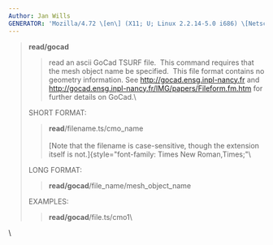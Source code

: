 ```yaml
---
Author: Jan Wills
GENERATOR: 'Mozilla/4.72 \[en\] (X11; U; Linux 2.2.14-5.0 i686) \[Netscape\]'
---
```


> **read/gocad**
>
> > read an ascii GoCad TSURF file.  This command requires that the mesh
> > object name be specified.  This file format contains no geometry
> > information. See <http://gocad.ensg.inpl-nancy.fr> and
> > <http://gocad.ensg.inpl-nancy.fr/IMG/papers/Fileform.fm.htm> for
> > further details on GoCad.\
>
> SHORT FORMAT:
>
> > **read**/filename.ts/cmo\_name\
> > \
> > [Note that the filename is case-sensitive, though the extension
> > itself is not.]{style="font-family: Times New Roman,Times;"\
>
> LONG FORMAT:
>
> > **read/gocad**/file\_name/mesh\_object\_name
>
> EXAMPLES:
>
> > **read/gocad**/file.ts/cmo1\

\
